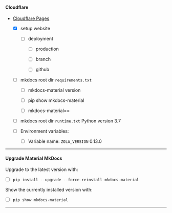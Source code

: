 

#### Cloudflare 

- [Cloudflare Pages](https://starfallprojects.co.uk/projects/deploy-host-docs/deploy-mkdocs-material-cloudflare/)


    - [x] setup website
        - [ ] deployment
            - [ ] production
            - [ ] branch
            - [ ] github


    - [ ] mkdocs root dir `requirements.txt` 

        - [ ] mkdocs-material version  
      
        - [ ] pip show mkdocs-material  

        - [ ] mkdocs-material==<mkdocs-material version>



    - [ ] mkdocs root dir `runtime.txt` Python version 3.7  

    - [ ] Environment variables:  
      
         - [ ] Variable name: `ZOLA_VERSION` 0.13.0

---

#### Upgrade Material MkDocs

Upgrade to the latest version with:

- [ ] `pip install --upgrade --force-reinstall mkdocs-material`

Show the currently installed version with:

- [ ] `pip show mkdocs-material`

---
